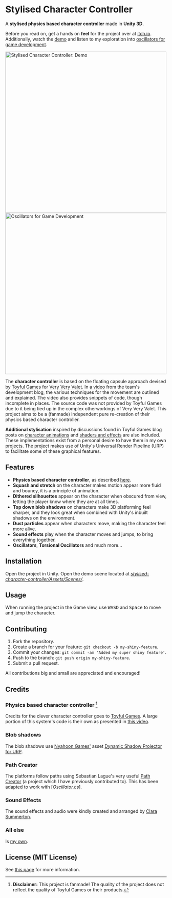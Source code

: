 # Stylised Character Controller
A **stylised physics based character controller** made in **Unity 3D**.

Before you read on, get a hands on **feel** for the project over at [itch.io](https://joebinns.itch.io/stylised-character-controller).
Additionally, watch the [demo](https://youtu.be/3GsXkzbfNBo) and listen to my exploration into [oscillators for game development](https://youtu.be/0gWJDWCvLUY).

[<img alt="Stylised Character Controller: Demo" width="503" src="https://joebinns.com/documents/fake_thumbnails/stylised_character_controller_thumbnail_time.png" />](https://youtu.be/3GsXkzbfNBo)
[<img alt="Oscillators for Game Development" width="503" src="https://joebinns.com/documents/fake_thumbnails/the_joy_of_oscillators_thumbnail_time.png" />](https://youtu.be/0gWJDWCvLUY)

The **character controller** is based on the floating capsule approach devised by [Toyful Games](https://www.toyfulgames.com/) for [Very Very Valet](https://www.toyfulgames.com/very-very-valet). In [a video](https://www.youtube.com/watch?v=qdskE8PJy6Q&ab_channel=ToyfulGames) from the team's development blog, the various techniques for the movement are outlined and explained. The video also provides snippets of code, though incomplete in places. The source code was not provided by Toyful Games due to it being tied up in the complex otherworkings of Very Very Valet. This project aims to be a (fanmade) independent pure re-creation of their physics based character controller.

**Additional stylisation** inspired by discussions found in Toyful Games blog posts on [character animations](https://www.toyfulgames.com/blog/character-animations) and [shaders and effects](https://www.toyfulgames.com/blog/deep-dive-shaders-and-effects) are also included. These implementations exist from a personal desire to have them in my own projects. The project makes use of Unity's Universal Render Pipeline (URP) to facilitate some of these graphical features.

## Features
- **Physics based character controller**, as described [here](https://www.youtube.com/watch?v=qdskE8PJy6Q&ab_channel=ToyfulGames).
- **Squash and stretch** on the character makes motion appear more fluid and bouncy, it is a principle of animation.
- **Dithered silhouettes** appear on the character when obscured from view, letting the player know where they are at all times.
- **Top down blob shadows** on characters make 3D platforming feel sharper, and they look great when combined with Unity's inbuilt shadows on the environment.
- **Dust particles** appear when characters move, making the character feel more alive.
- **Sound effects** play when the character moves and jumps, to bring everything together.
- **Oscillators**, **Torsional Oscillators** and much more...

## Installation
Open the project in Unity. Open the demo scene located at [*stylised-character-controller/Assets/Scenes/*](https://github.com/joebinns/stylised-character-controller/tree/main/Assets/Scenes).

## Usage
When running the project in the Game view, use <kbd>W</kbd><kbd>A</kbd><kbd>S</kbd><kbd>D</kbd> and <kbd>Space</kbd> to move and jump the character.

## Contributing
1. Fork the repository.
2. Create a branch for your feature: `git checkout -b my-shiny-feature`.
4. Commit your changes: `git commit -am 'Added my super shiny feature'`.
5. Push to the branch: `git push origin my-shiny-feature`.
6. Submit a pull request.

All contributions big and small are appreciated and encouraged!

## Credits
### Physics based character controller [^1]
Credits for the clever character controller goes to [Toyful Games](https://www.toyfulgames.com/). A large portion of this system's code is their own as presented in [this video](https://www.youtube.com/watch?v=qdskE8PJy6Q&ab_channel=ToyfulGames).

### Blob shadows
The blob shadows use [Nyahoon Games'](http://nyahoon.com/products) asset [Dynamic Shadow Projector for URP](http://nyahoon.com/products/dynamic-shadow-projector).

### Path Creator
The platforms follow paths using Sebastian Lague's very useful [Path Creator](https://github.com/SebLague/Path-Creator) (a project which I have previously contributed to). This has been adapted to work with [*Oscillator.cs*].

### Sound Effects
The sound effects and audio were kindly created and arranged by [Clara Summerton](mailto:clarasummerton@gmail.com).

### All else
Is [my own](https://joebinns.com/).

## License (MIT License)
See [this page](https://github.com/joebinns/PhysicsBasedCharacterController/blob/main/LICENSE) for more information.

[^1]: **Disclaimer:** This project is fanmade! The quality of the project does not reflect the quality of Toyful Games or their products.
